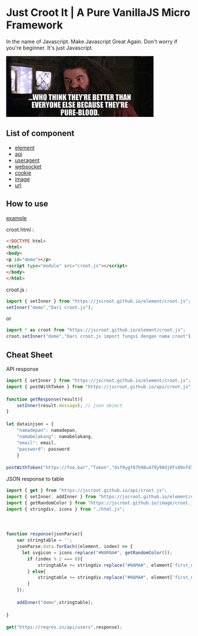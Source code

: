 # Just Croot It | A Pure VanillaJS Micro Framework

In the name of Javascript. Make Javascript Great Again. Don't worry if you're beginner. It's just Javascript.

![Pure Blood](./img/pureblood.gif "Pure Blood")


## List of component

* [element](https://jscroot.github.io/element/croot.js)
* [api](https://jscroot.github.io/api/croot.js)
* [useragent](https://jscroot.github.io/useragent/croot.js)
* [websocket](https://jscroot.github.io/websocket/croot.js)
* [cookie](https://jscroot.github.io/cookie/croot.js)
* [image](https://jscroot.github.io/image/croot.js)
* [url](https://jscroot.github.io/url/croot.js)

## How to use

[example](https://jscroot.github.io/croot.html)

croot.html :

```html
<!DOCTYPE html>
<html>
<body>
<p id="demo"></p>
<script type="module" src="croot.js"></script>
</body>
</html>
```

croot.js :

```js
import { setInner } from "https://jscroot.github.io/element/croot.js";
setInner("demo","Dari croot.js");
```
or
```js
import * as croot from "https://jscroot.github.io/element/croot.js";
croot.setInner("demo","Dari croot.js import fungsi dengan nama croot");
```

## Cheat Sheet

API response

```js
import { setInner } from "https://jscroot.github.io/element/croot.js";
import { postWithToken } from "https://jscroot.github.io/api/croot.js";

function getResponse(result){
    setInner(result.message); // json object 
}

let datainjson = {
    "namadepan": namadepan,
    "namabelakang": namabelakang,
    "email": email,
    "password": password
    }

postWithToken("https://foo.bar","Token","dsf9ygf87h98u479y98dj0fs89nfd7",datainjson,getResponse);

```

JSON response to table

```js
import { get } from "https://jscroot.github.io/api/croot.js";
import { setInner, addInner } from "https://jscroot.github.io/element/croot.js";
import { getRandomColor } from "https://jscroot.github.io/image/croot.js"
import { stringdiv, icons } from "./html.js";

       

function response(jsonParse){
    var stringtable = '';
    jsonParse.data.forEach((element, index) => {
      let svgicon = icons.replace("#WARNA#", getRandomColor());
        if (index % 2 === 0){
            stringtable += stringdiv.replace("#NAMA#", element['first_name']).replace("#EMAIL#", element['email']).replace("#BG#", "bg-gray-50").replace("#SVG#", svgicon);
        } else{
            stringtable += stringdiv.replace("#NAMA#", element['first_name']).replace("#EMAIL#", element['email']).replace("#BG#", "").replace("#SVG#", svgicon);
        }
    });

    addInner("demo",stringtable);

}

get("https://reqres.in/api/users",response);
```
